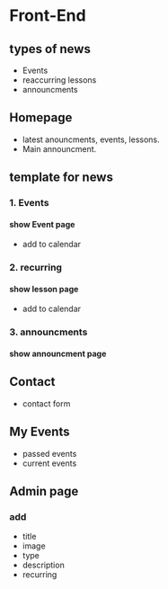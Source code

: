 # Front-End

## types of news
- Events
- reaccurring lessons
- announcments
  
## Homepage
- latest anouncments, events, lessons.
- Main announcment.
## template for news
### 1. Events
  ####   show Event page
  - add to calendar
### 2. recurring
  ####   show lesson page
  - add to calendar
### 3. announcments
  ####   show announcment page
## Contact
- contact form
## My Events
  - passed events
  - current events
## Admin page
  ### add
  - title
  - image
  - type
  - description
  - recurring

